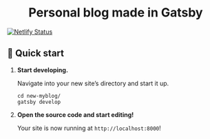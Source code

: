 
<h1 align="center">
  Personal blog made in Gatsby 
</h1>

[![Netlify Status](https://api.netlify.com/api/v1/badges/2e82d8f1-2132-4321-a6b3-67e650d496fe/deploy-status)](https://app.netlify.com/sites/pravtz/deploys)

## 🚀 Quick start

1.  **Start developing.**

    Navigate into your new site’s directory and start it up.

    ```shell
    cd new-myblog/
    gatsby develop
    ```

2.  **Open the source code and start editing!**

    Your site is now running at `http://localhost:8000`!



